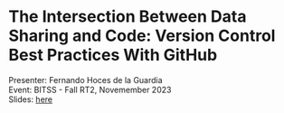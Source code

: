 # The Intersection Between Data Sharing and Code: Version Control Best Practices With GitHub
Presenter: Fernando Hoces de la Guardia  
Event: BITSS - Fall RT2, Novemember 2023  
Slides: [here](bitss.github.io/gh_rt2_2023/)
